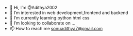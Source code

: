 - 👋 Hi, I’m @Adithya2002
- 👀 I’m interested in web development,frontend and backend
- 🌱 I’m currently learning python html css
- 💞️ I’m looking to collaborate on ...
- 📫 How to reach me sonuadithya7@gmail.com

<!---
Bethala2002/Bethala2002 is a ✨ special ✨ repository because its `README.md` (this file) appears on your GitHub profile.
You can click the Preview link to take a look at your changes.
--->
